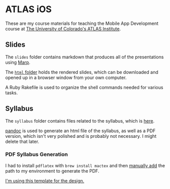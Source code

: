 # ATLAS iOS

These are my course materials for teaching the Mobile App Development course at
[The University of Colorado's ATLAS Institute](https://www.colorado.edu/atlas/).

## Slides

The `slides` folder contains markdown that produces all of the presentations
using [Marp](https://marp.app).

The [`html` folder](/slides/html/) holds the rendered slides, which can be downloaded and opened
up in a browser window from your own computer.

A Ruby Rakefile is used to organize the shell commands needed for various tasks.

## Syllabus

The `syllabus` folder contains files related to the syllabus, which is
[here](/syllabus/syllabus.html).

[pandoc](https://pandoc.org) is used to generate an html file of the syllabus,
as well as a PDF version, which isn't very polished and is probably not
necessary. I might delete that later.

### PDF Syllabus Generation

I had to install `pdflatex` with `brew install mactex` and then
[manually add](https://github.com/zef/dotfiles/commit/a5aa7a704ab1563d97aba5b4d381a094ab4ae0c8)
the path to my environment to generate the PDF.

[I'm using this template for the design.](https://github.com/Wandmalfarbe/pandoc-latex-template)

